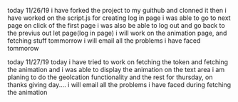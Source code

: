 today 11/26/19
i have forked the project to my guithub and clonned it
then i have worked on the script.js for creating log in page
i was able to go to next page on click of the first page
i was also be able to log out and go back to the previus out let page(log in page)
i will work on the animation page, and fetching stuff tommorrow
i will email all the problems i have faced tommorow

today 11/27/19
today i have tried to work on fetching the token and fetching the 
animation and i was able to display the animation on the text area
i am planing to do the geolcation functionality and the rest for thursday, on thanks giving day....
i will email all the problems i have faced during fetching the animation
